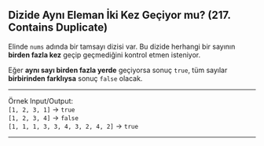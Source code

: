 ## Dizide Aynı Eleman İki Kez Geçiyor mu? (217. Contains Duplicate)

Elinde `nums` adında bir tamsayı dizisi var. Bu dizide herhangi bir sayının **birden fazla kez** geçip geçmediğini kontrol etmen isteniyor.

Eğer **aynı sayı birden fazla yerde** geçiyorsa sonuç `true`, tüm sayılar **birbirinden farklıysa** sonuç `false` olacak.

-----

Örnek Input/Output:  
`[1, 2, 3, 1]` → `true`  
`[1, 2, 3, 4]` → `false`  
`[1, 1, 1, 3, 3, 4, 3, 2, 4, 2]` → `true`

------

